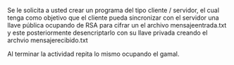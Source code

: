 Se le solicita a usted crear un programa del tipo cliente / servidor, el cual tenga como objetivo que el cliente pueda sincronizar con el servidor una llave pública ocupando de RSA para cifrar un el archivo mensajeentrada.txt y este posteriormente desencriptarlo con su llave privada creando el archvio mensajerecibido.txt

Al terminar la actividad repita lo mismo ocupando el gamal.

